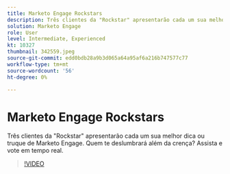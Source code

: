 ```yaml
---
title: Marketo Engage Rockstars
description: Três clientes da "Rockstar" apresentarão cada um sua melhor dica ou truque de Marketo Engage. Quem te deslumbrará além da crença? Assista e vote em tempo real.
solution: Marketo Engage
role: User
level: Intermediate, Experienced
kt: 10327
thumbnail: 342559.jpeg
source-git-commit: edd0bdb28a9b3d065a64a95af6a216b747577c77
workflow-type: tm+mt
source-wordcount: '56'
ht-degree: 0%

---
```


# Marketo Engage Rockstars

Três clientes da &quot;Rockstar&quot; apresentarão cada um sua melhor dica ou truque de Marketo Engage. Quem te deslumbrará além da crença? Assista e vote em tempo real.

>[!VIDEO](https://video.tv.adobe.com/v/342559/?quality=12&learn=on)
